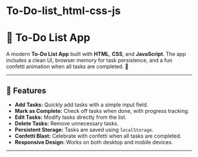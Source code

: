 # To-Do-list_html-css-js

# 📝 To-Do List App

A modern **To-Do List App** built with **HTML**, **CSS**, and **JavaScript**. The app includes a clean UI, browser memory for task persistence, and a fun confetti animation when all tasks are completed. 🎉

---

## 🌟 Features

- **Add Tasks:** Quickly add tasks with a simple input field.
- **Mark as Complete:** Check off tasks when done, with progress tracking.
- **Edit Tasks:** Modify tasks directly from the list.
- **Delete Tasks:** Remove unnecessary tasks.
- **Persistent Storage:** Tasks are saved using `localStorage`.
- **Confetti Blast:** Celebrate with confetti when all tasks are completed.
- **Responsive Design:** Works on both desktop and mobile devices.

---
